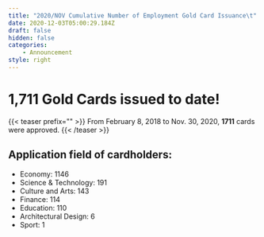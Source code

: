 ```yaml
---
title: "2020/NOV Cumulative Number of Employment Gold Card Issuance\t"
date: 2020-12-03T05:00:29.184Z
draft: false
hidden: false
categories:
    - Announcement
style: right
---
```


# 1,711 Gold Cards issued to date!

{{< teaser prefix="" >}}
From February 8, 2018 to Nov. 30, 2020, **1711** cards were approved.
{{< /teaser >}}


## Application field of cardholders:

-   Economy: 1146
-   Science & Technology: 191
-   Culture and Arts: 143
-   Finance: 114
-   Education: 110
-   Architectural Design: 6
-   Sport: 1
